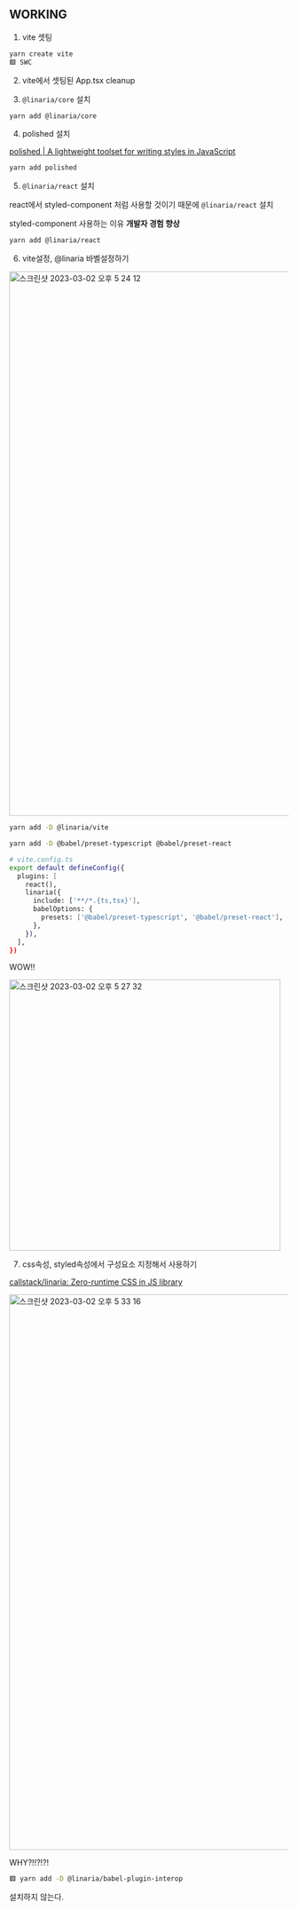 ## WORKING

1. vite 셋팅

```bash
yarn create vite
🟥 SWC
```

2. vite에서 셋팅된 App.tsx cleanup



3. `@linaria/core` 설치

```bash
yarn add @linaria/core
```

4. polished 설치

[polished | A lightweight toolset for writing styles in JavaScript](https://polished.js.org/)

```bash
yarn add polished
```

5. `@linaria/react` 설치

react에서 styled-component 처럼 사용할 것이기 때문에 `@linaria/react` 설치

styled-component 사용하는 이유 **개발자 경험 향상**

```bash
yarn add @linaria/react
```

6. vite설정, @linaria 바벨설정하기

<img width="982" alt="스크린샷 2023-03-02 오후 5 24 12" src="https://user-images.githubusercontent.com/42893446/222373225-5bee480e-4662-43de-a315-441b810dee4a.png">

```bash
yarn add -D @linaria/vite
```

```bash
yarn add -D @babel/preset-typescript @babel/preset-react
```

```bash
# vite.config.ts
export default defineConfig({
  plugins: [
    react(),
    linaria({
      include: ['**/*.{ts,tsx}'],
      babelOptions: {
        presets: ['@babel/preset-typescript', '@babel/preset-react'],
      },
    }),
  ],
})
```

WOW!!

<img width="489" alt="스크린샷 2023-03-02 오후 5 27 32" src="https://user-images.githubusercontent.com/42893446/222373213-4dae9842-a381-4171-907e-dc01647a1a12.png">

7. css속성, styled속성에서 구성요소 지정해서 사용하기

[callstack/linaria: Zero-runtime CSS in JS library](https://github.com/callstack/linaria#interoperability-with-other-css-in-js-libraries)

<img width="1002" alt="스크린샷 2023-03-02 오후 5 33 16" src="https://user-images.githubusercontent.com/42893446/222374448-c7bff37c-27bf-4507-a967-cae9a8ccd7ac.png">

WHY?!!?!?!

```bash
🟥 yarn add -D @linaria/babel-plugin-interop
```

설치하지 않는다.

